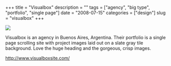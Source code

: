 +++
title = "Visualbox"
description = ""
tags = ["agency", "big type", "portfolio", "single page"]
date = "2008-07-15"
categories = ["design"]
slug = "visualbox"
+++


 

  <div id="screens-thumbs" class="clearfix">
    <div class="txt-center" id="design-submission"><a href="http://www.visualboxsite.com/"><img id='bluga-thumbnail-1335' class='bluga-thumbnail large' src='http://media.konigi.com/bluga/
wt487d0c3087f5a.jpg'/></a></div>  
  </div>   
<p>Visualbox is an agency in Buenos Aires, Argentina. Their portfolio is a single page scrolling site with project images laid out on a slate gray tile background. Love the huge heading and the gorgeous, crisp images.</p>
<p><a href="http://www.visualboxsite.com/">http://www.visualboxsite.com/</a></p>





